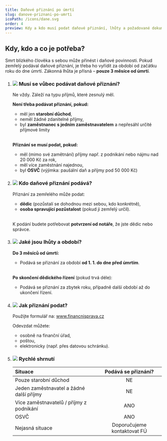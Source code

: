 ```yaml
---
title: Daňové přiznání po úmrtí
slug: danove-priznani-po-umrti
icoPath: /icons/dane.svg
order: 4
preview: Kdy a kdo musí podat daňové přiznání, lhůty a požadované dokumenty. 
---
```


## Kdy, kdo a co je potřeba? ##

Smrt blízkého člověka s sebou může přinést i daňové povinnosti. Pokud zemřelý podával daňové přiznání, je třeba ho vyřídit za období od začátku roku do dne úmrtí. Zákonná lhůta je přísná – <b>pouze 3 měsíce od úmrtí</b>.

1. ### ![](/icons/note.svg)  Musí se vůbec podávat daňové přiznání? ###
   Ne vždy. Záleží na typu příjmů, které zesnulý měl.

   <b>Není třeba podávat přiznání, pokud:</b>
    - měl jen <b>starobní důchod</b>,
    - neměl žádné zdanitelné příjmy,
    - byl <b>zaměstnanec s jedním zaměstnavatelem</b> a nepřesáhl určité příjmové limity

   
   <br/><b>Přiznání se musí podat, pokud:</b>
    - měl (mimo své zamětnání) příjmy např. z podnikání nebo nájmu nad 20 000 Kč za rok,
    - měl více zaměstnání najednou,
    - byl <b>OSVČ</b> (výjimka: paušální daň a příjmy pod 50 000 Kč)

2. ### ![](/icons/note.svg) Kdo daňové přiznání podává? ###
   Přiznání za zemřelého může podat:
    - <b>dědic</b> (pozůstalí se dohodnou mezi sebou, kdo konkrétně),
    - <b>osoba spravující pozůstalost</b> (pokud ji zemřelý určil).

   <br/>K podání budete potřebovat <b>potvrzení od notáře</b>, že jste dědic nebo správce.

3. ### ![](/icons/note.svg) Jaké jsou lhůty a období? ###
   <b>Do 3 měsíců od úmrtí:</b>
    - Podává se přiznání za období <b>od 1. 1. do dne před úmrtím</b>.
   
   <br/><b>Po skončení dědického řízení</b> (pokud trvá déle):
    - Podává se přiznání za zbytek roku, případně další období až do ukončení řízení.

4. ### ![](/icons/note.svg) Jak přiznání podat? ###
   Použijte formulář na: www.financnisprava.cz
   
   Odevzdat můžete:
    - osobně na finanční úřad,
    - poštou,
    - elektronicky (např. přes datovou schránku).

5. ### ![](/icons/note.svg) Rychlé shrnutí ###
   | Situace             | Podává se přiznání? | 
   | :---------------- | :------: | 
   | Pouze starobní důchod       |   NE  | 
   | Jeden zaměstnavatel a žádné další příjmy          |   NE  | 
   | Více zaměstnavatelů / příjmy z podnikání   |  ANO   | 
   | OSVČ |  ANO   | 
   | Nejasná situace |  Doporučujeme kontaktovat FÚ   | 